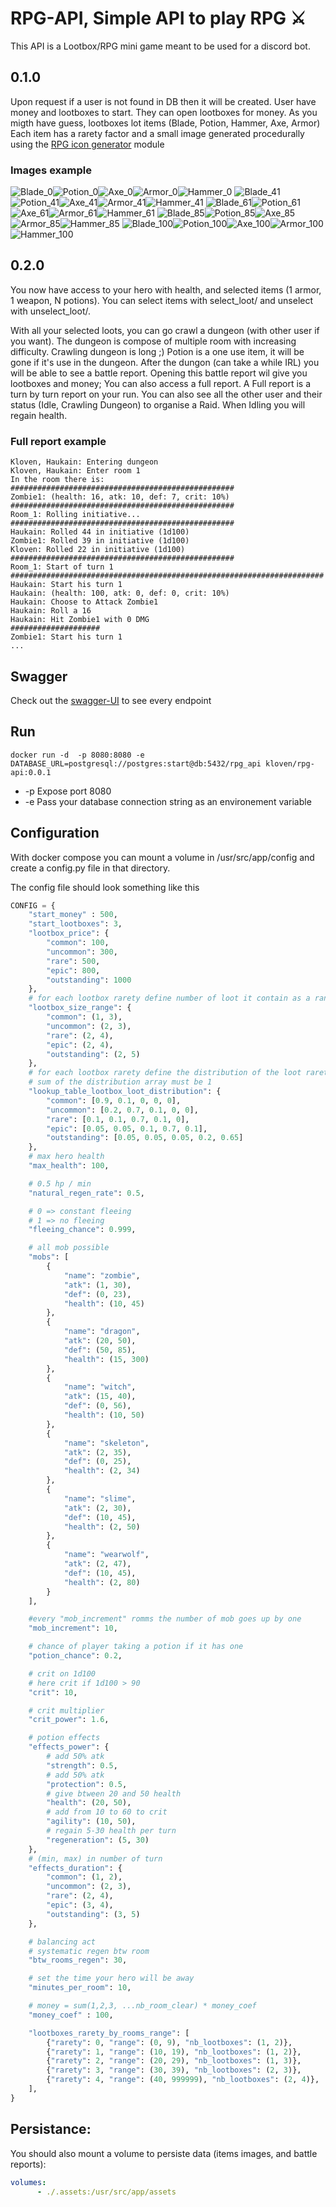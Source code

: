 # RPG-API, Simple API to play RPG ⚔


This API is a Lootbox/RPG mini game meant to be used for a discord bot.

## 0.1.0
Upon request if a user is not found in DB then it will be created. 
User have money and lootboxes to start. They can open lootboxes for money.
As you migth have guess, lootboxes lot items (Blade, Potion, Hammer, Axe, Armor)
Each item has a rarety factor and a small image generated procedurally using the  [RPG icon generator](https://github.com/Kl0ven/rpg-icon-generator) module

### Images example
![Blade_0](https://raw.githubusercontent.com/Kl0ven/rpg-icon-generator/master/docs/blades/blade_0.png)![Potion_0](https://raw.githubusercontent.com/Kl0ven/rpg-icon-generator/master/docs/potions/potion_0.png)![Axe_0](https://raw.githubusercontent.com/Kl0ven/rpg-icon-generator/master/docs/axes/axe_0.png)![Armor_0](https://raw.githubusercontent.com/Kl0ven/rpg-icon-generator/master/docs/armors/armor_0.png)![Hammer_0](https://raw.githubusercontent.com/Kl0ven/rpg-icon-generator/master/docs/hammers/hammer_0.png)
![Blade_41](https://raw.githubusercontent.com/Kl0ven/rpg-icon-generator/master/docs/blades/blade_41.png)![Potion_41](https://raw.githubusercontent.com/Kl0ven/rpg-icon-generator/master/docs/potions/potion_41.png)![Axe_41](https://raw.githubusercontent.com/Kl0ven/rpg-icon-generator/master/docs/axes/axe_41.png)![Armor_41](https://raw.githubusercontent.com/Kl0ven/rpg-icon-generator/master/docs/armors/armor_41.png)![Hammer_41](https://raw.githubusercontent.com/Kl0ven/rpg-icon-generator/master/docs/hammers/hammer_41.png)
![Blade_61](https://raw.githubusercontent.com/Kl0ven/rpg-icon-generator/master/docs/blades/blade_61.png)![Potion_61](https://raw.githubusercontent.com/Kl0ven/rpg-icon-generator/master/docs/potions/potion_61.png)![Axe_61](https://raw.githubusercontent.com/Kl0ven/rpg-icon-generator/master/docs/axes/axe_61.png)![Armor_61](https://raw.githubusercontent.com/Kl0ven/rpg-icon-generator/master/docs/armors/armor_61.png)![Hammer_61](https://raw.githubusercontent.com/Kl0ven/rpg-icon-generator/master/docs/hammers/hammer_61.png)
![Blade_85](https://raw.githubusercontent.com/Kl0ven/rpg-icon-generator/master/docs/blades/blade_85.png)![Potion_85](https://raw.githubusercontent.com/Kl0ven/rpg-icon-generator/master/docs/potions/potion_85.png)![Axe_85](https://raw.githubusercontent.com/Kl0ven/rpg-icon-generator/master/docs/axes/axe_85.png)![Armor_85](https://raw.githubusercontent.com/Kl0ven/rpg-icon-generator/master/docs/armors/armor_85.png)![Hammer_85](https://raw.githubusercontent.com/Kl0ven/rpg-icon-generator/master/docs/hammers/hammer_85.png)
![Blade_100](https://raw.githubusercontent.com/Kl0ven/rpg-icon-generator/master/docs/blades/blade_100.png)![Potion_100](https://raw.githubusercontent.com/Kl0ven/rpg-icon-generator/master/docs/potions/potion_100.png)![Axe_100](https://raw.githubusercontent.com/Kl0ven/rpg-icon-generator/master/docs/axes/axe_100.png)![Armor_100](https://raw.githubusercontent.com/Kl0ven/rpg-icon-generator/master/docs/armors/armor_100.png)![Hammer_100](https://raw.githubusercontent.com/Kl0ven/rpg-icon-generator/master/docs/hammers/hammer_100.png)


## 0.2.0
You now have access to your hero with health, and selected items (1 armor, 1 weapon, N potions).
You can select items with  select_loot/ and unselect with unselect_loot/.

With all your selected loots, you can go crawl a dungeon (with other user if you want). 
The dungeon is compose of multiple room with increasing difficulty.
Crawling dungeon is long ;)
Potion is a one use item, it will be gone if it's use in the dungeon.
After the dungon (can take a while IRL) you will be able to see a battle report.
Opening this battle report wil give you lootboxes and money; You can also access a full report.
A Full report is a turn by turn report on your run.
You can also see all the other user and their status (Idle, Crawling Dungeon) to organise a Raid.
When Idling you will regain health.

### Full report example
```
Kloven, Haukain: Entering dungeon
Kloven, Haukain: Enter room 1
In the room there is:
##################################################
Zombie1: (health: 16, atk: 10, def: 7, crit: 10%)
##################################################
Room_1: Rolling initiative...
##################################################
Haukain: Rolled 44 in initiative (1d100)
Zombie1: Rolled 39 in initiative (1d100)
Kloven: Rolled 22 in initiative (1d100)
##################################################
Room_1: Start of turn 1
######################################################################
Haukain: Start his turn 1
Haukain: (health: 100, atk: 0, def: 0, crit: 10%)
Haukain: Choose to Attack Zombie1
Haukain: Roll a 16
Haukain: Hit Zombie1 with 0 DMG
####################
Zombie1: Start his turn 1
...
```

## Swagger
Check out the [swagger-UI](https://kl0ven.github.io/rpg-api/) to see every endpoint


## Run 
```
docker run -d  -p 8080:8080 -e DATABASE_URL=postgresql://postgres:start@db:5432/rpg_api kloven/rpg-api:0.0.1
```
 - -p Expose port 8080
 - -e Pass your database connection string as an environement variable

## Configuration 
With docker compose you can mount a volume in /usr/src/app/config and create a config.py file in that directory.

The config file should look something like this
```python
CONFIG = {
    "start_money" : 500,
    "start_lootboxes": 3,
    "lootbox_price": {
        "common": 100,
        "uncommon": 300,
        "rare": 500,
        "epic": 800,
        "outstanding": 1000
    },
    # for each lootbox rarety define number of loot it contain as a range (min, max)
    "lootbox_size_range": {
        "common": (1, 3),
        "uncommon": (2, 3),
        "rare": (2, 4),
        "epic": (2, 4),
        "outstanding": (2, 5)
    },
    # for each lootbox rarety define the distribution of the loot rarety [common, uncommon, rare, epic, outstanding]
    # sum of the distribution array must be 1
    "lookup_table_lootbox_loot_distribution": {
        "common": [0.9, 0.1, 0, 0, 0],
        "uncommon": [0.2, 0.7, 0.1, 0, 0],
        "rare": [0.1, 0.1, 0.7, 0.1, 0],
        "epic": [0.05, 0.05, 0.1, 0.7, 0.1],
        "outstanding": [0.05, 0.05, 0.05, 0.2, 0.65]
    },
    # max hero health
    "max_health": 100,

    # 0.5 hp / min
    "natural_regen_rate": 0.5,

    # 0 => constant fleeing
    # 1 => no fleeing
    "fleeing_chance": 0.999,

    # all mob possible
    "mobs": [
        {
            "name": "zombie",
            "atk": (1, 30),
            "def": (0, 23),
            "health": (10, 45)
        },
        {
            "name": "dragon",
            "atk": (20, 50),
            "def": (50, 85),
            "health": (15, 300)
        },
        {
            "name": "witch",
            "atk": (15, 40),
            "def": (0, 56),
            "health": (10, 50)
        },
        {
            "name": "skeleton",
            "atk": (2, 35),
            "def": (0, 25),
            "health": (2, 34)
        },
        {
            "name": "slime",
            "atk": (2, 30),
            "def": (10, 45),
            "health": (2, 50)
        },
        {
            "name": "wearwolf",
            "atk": (2, 47),
            "def": (10, 45),
            "health": (2, 80)
        }
    ],

    #every "mob_increment" romms the number of mob goes up by one
    "mob_increment": 10,

    # chance of player taking a potion if it has one
    "potion_chance": 0.2,

    # crit on 1d100 
    # here crit if 1d100 > 90 
    "crit": 10,

    # crit multiplier 
    "crit_power": 1.6,

    # potion effects
    "effects_power": {
        # add 50% atk 
        "strength": 0.5,
        # add 50% atk
        "protection": 0.5,
        # give btween 20 and 50 health
        "health": (20, 50),
        # add from 10 to 60 to crit 
        "agility": (10, 50),
        # regain 5-30 health per turn
        "regeneration": (5, 30)
    },
    # (min, max) in number of turn 
    "effects_duration": {
        "common": (1, 2),
        "uncommon": (2, 3),
        "rare": (2, 4),
        "epic": (3, 4),
        "outstanding": (3, 5)
    },

    # balancing act
    # systematic regen btw room
    "btw_rooms_regen": 30,

    # set the time your hero will be away
    "minutes_per_room": 10,

    # money = sum(1,2,3, ...nb_room_clear) * money_coef
    "money_coef" : 100,

    "lootboxes_rarety_by_rooms_range": [
        {"rarety": 0, "range": (0, 9), "nb_lootboxes": (1, 2)},
        {"rarety": 1, "range": (10, 19), "nb_lootboxes": (1, 2)},
        {"rarety": 2, "range": (20, 29), "nb_lootboxes": (1, 3)},
        {"rarety": 3, "range": (30, 39), "nb_lootboxes": (2, 3)},
        {"rarety": 4, "range": (40, 999999), "nb_lootboxes": (2, 4)},
    ],
}

```

## Persistance:
You should also mount a volume to persiste data (items images, and battle reports):
```yaml
volumes:
      - ./.assets:/usr/src/app/assets

```